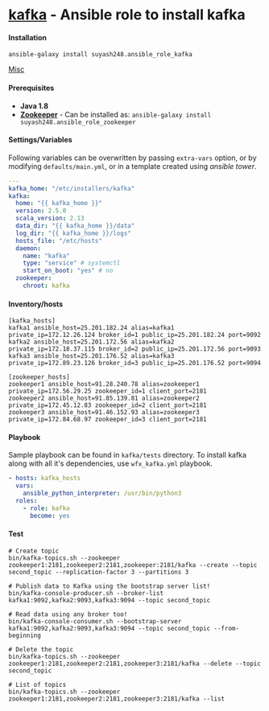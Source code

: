 # [kafka](https://galaxy.ansible.com/suyash248/ansible_role_kafka) - Ansible role to install kafka

#### Installation

```
ansible-galaxy install suyash248.ansible_role_kafka
```
[Misc](https://github.com/suyash248/ds_algo#misc)
#### Prerequisites
- **Java 1.8**
- **[Zookeeper](https://galaxy.ansible.com/suyash248/ansible_role_zookeeper)** - Can be installed as: `ansible-galaxy install suyash248.ansible_role_zookeeper`

#### Settings/Variables

Following variables can be overwritten by passing `extra-vars` option, or by modifying `defaults/main.yml`, or in a template created using *ansible tower*.

```yaml
---
kafka_home: "/etc/installers/kafka"
kafka:
  home: "{{ kafka_home }}"
  version: 2.5.0
  scala_version: 2.13
  data_dir: "{{ kafka_home }}/data"
  log_dir: "{{ kafka_home }}/logs"
  hosts_file: "/etc/hosts"
  daemon:
    name: "kafka"
    type: "service" # systemctl
    start_on_boot: "yes" # no
  zookeeper:
    chroot: kafka

```

#### Inventory/hosts
```
[kafka_hosts]
kafka1 ansible_host=25.201.182.24 alias=kafka1 private_ip=172.12.26.124 broker_id=1 public_ip=25.201.182.24 port=9092
kafka2 ansible_host=25.201.172.56 alias=kafka2 private_ip=172.18.37.115 broker_id=2 public_ip=25.201.172.56 port=9093
kafka3 ansible_host=25.201.176.52 alias=kafka3 private_ip=172.89.23.126 broker_id=3 public_ip=25.201.176.52 port=9094

[zookeeper_hosts]
zookeeper1 ansible_host=91.28.240.78 alias=zookeeper1 private_ip=172.56.29.25 zookeeper_id=1 client_port=2181
zookeeper2 ansible_host=91.85.139.81 alias=zookeeper2 private_ip=172.45.12.83 zookeeper_id=2 client_port=2181
zookeeper3 ansible_host=91.46.152.93 alias=zookeeper3 private_ip=172.84.68.97 zookeeper_id=3 client_port=2181
```

#### Playbook
Sample playbook can be found in `kafka/tests` directory. To install kafka along with all it's dependencies, use
`wfx_kafka.yml` playbook.

```yaml
- hosts: kafka_hosts
  vars:
    ansible_python_interpreter: /usr/bin/python3
  roles:
    - role: kafka
      become: yes
```

#### Test
```
# Create topic
bin/kafka-topics.sh --zookeeper zookeeper1:2181,zookeeper2:2181,zookeeper:2181/kafka --create --topic second_topic --replication-factor 3 --partitions 3

# Publish data to Kafka using the bootstrap server list!
bin/kafka-console-producer.sh --broker-list kafka1:9092,kafka2:9093,kafka3:9094 --topic second_topic

# Read data using any broker too!
bin/kafka-console-consumer.sh --bootstrap-server kafka1:9092,kafka2:9093,kafka3:9094 --topic second_topic --from-beginning

# Delete the topic
bin/kafka-topics.sh --zookeeper zookeeper1:2181,zookeeper2:2181,zookeeper3:2181/kafka --delete --topic second_topic

# List of topics
bin/kafka-topics.sh --zookeeper zookeeper1:2181,zookeeper2:2181,zookeeper3:2181/kafka --list
```
